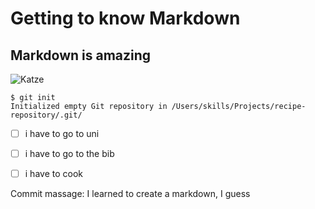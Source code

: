 # Getting to know Markdown
## Markdown is amazing


![Katze](https://github.com/user-attachments/assets/308ee53a-15dd-489c-94f7-59f3181703d0)


```
$ git init
Initialized empty Git repository in /Users/skills/Projects/recipe-repository/.git/
```


- [ ] i have to go to uni
- [ ] i have to go to the bib
- [ ] i have to cook


  
Commit massage: I learned to create a markdown, I guess
